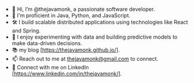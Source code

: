 - 👋 Hi, I’m @thejavamonk, a passionate software developer.
- 🚀 I'm proficient in Java, Python, and JavaScript.
- 🛠️ I build scalable distributed applications using technologies like React and Spring.
- 🧪 I enjoy experimenting with data and building predictive models to make data-driven decisions.
- 📚 my blog [https://thejavamonk.github.io/].
- 📫 Reach out to me at thejavamonk@gmail.com to connect.
- 🔗 Connect with me on LinkedIn [https://www.linkedin.com/in/thejavamonk/].


<!---
thejavamonk/thejavamonk is a ✨ special ✨ repository because its `README.md` (this file) appears on your GitHub profile.
You can click the Preview link to take a look at your changes.
--->

